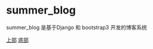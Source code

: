 # summer_blog

summer_blog 是基于Django 和 bootstrap3 开发的博客系统

[上部](http://www.midsummer.me/assets/img/port05.jpg)
[底部](http://www.midsummer.me/assets/img/port06.jpg)
